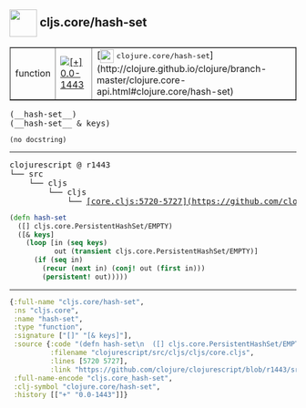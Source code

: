 ## <img width="48px" valign="middle" src="http://i.imgur.com/Hi20huC.png"> cljs.core/hash-set

 <table border="1">
<tr>
<td>function</td>
<td><a href="https://github.com/cljsinfo/api-refs/tree/0.0-1443"><img valign="middle" alt="[+] 0.0-1443" src="https://img.shields.io/badge/+-0.0--1443-lightgrey.svg"></a> </td>
<td>
[<img height="24px" valign="middle" src="http://i.imgur.com/1GjPKvB.png"> <samp>clojure.core/hash-set</samp>](http://clojure.github.io/clojure/branch-master/clojure.core-api.html#clojure.core/hash-set)
</td>
</tr>
</table>

 <samp>
(__hash-set__)<br>
(__hash-set__ & keys)<br>
</samp>

```
(no docstring)
```

---

 <pre>
clojurescript @ r1443
└── src
    └── cljs
        └── cljs
            └── <ins>[core.cljs:5720-5727](https://github.com/clojure/clojurescript/blob/r1443/src/cljs/cljs/core.cljs#L5720-L5727)</ins>
</pre>

```clj
(defn hash-set
  ([] cljs.core.PersistentHashSet/EMPTY)
  ([& keys]
    (loop [in (seq keys)
           out (transient cljs.core.PersistentHashSet/EMPTY)]
      (if (seq in)
        (recur (next in) (conj! out (first in)))
        (persistent! out)))))
```


---

```clj
{:full-name "cljs.core/hash-set",
 :ns "cljs.core",
 :name "hash-set",
 :type "function",
 :signature ["[]" "[& keys]"],
 :source {:code "(defn hash-set\n  ([] cljs.core.PersistentHashSet/EMPTY)\n  ([& keys]\n    (loop [in (seq keys)\n           out (transient cljs.core.PersistentHashSet/EMPTY)]\n      (if (seq in)\n        (recur (next in) (conj! out (first in)))\n        (persistent! out)))))",
          :filename "clojurescript/src/cljs/cljs/core.cljs",
          :lines [5720 5727],
          :link "https://github.com/clojure/clojurescript/blob/r1443/src/cljs/cljs/core.cljs#L5720-L5727"},
 :full-name-encode "cljs.core_hash-set",
 :clj-symbol "clojure.core/hash-set",
 :history [["+" "0.0-1443"]]}

```
